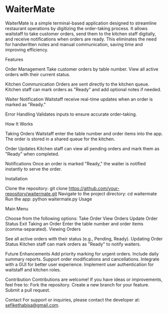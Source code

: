 # WaiterMate

WaiterMate is a simple terminal-based application designed to streamline restaurant operations by digitizing the order-taking process. It allows waitstaff to take customer orders, send them to the kitchen staff digitally, and receive notifications when orders are ready. This eliminates the need for handwritten notes and manual communication, saving time and improving efficiency.

Features

Order Management
Take customer orders by table number.
View all active orders with their current status.

Kitchen Communication
Orders are sent directly to the kitchen queue.
Kitchen staff can mark orders as "Ready" and add optional notes if needed.

Waiter Notification
Waitstaff receive real-time updates when an order is marked as "Ready."

Error Handling
Validates inputs to ensure accurate order-taking.

How It Works

Taking Orders
Waitstaff enter the table number and order items into the app.
The order is stored in a shared queue for the kitchen.

Order Updates
Kitchen staff can view all pending orders and mark them as "Ready" when completed.

Notifications
Once an order is marked "Ready," the waiter is notified instantly to serve the order.

Installation

Clone the repository:
git clone https://github.com/your-repository/waitermate.git
Navigate to the project directory:
cd waitermate
Run the app:
python waitermate.py
Usage

Main Menu

Choose from the following options:
Take Order
View Orders
Update Order Status
Exit
Taking an Order
Enter the table number and order items (comma-separated).
Viewing Orders

See all active orders with their status (e.g., Pending, Ready).
Updating Order Status
Kitchen staff can mark orders as "Ready" to notify waiters.

Future Enhancements
Add priority marking for urgent orders.
Include daily summary reports.
Support order modifications and cancellations.
Integrate with a GUI for better user experience.
Implement user authentication for waitstaff and kitchen roles.

Contribution
Contributions are welcome! If you have ideas or improvements, feel free to:
Fork the repository.
Create a new branch for your feature.
Submit a pull request.

Contact
For support or inquiries, please contact the developer at: sefikethabisa@gmail.com.
